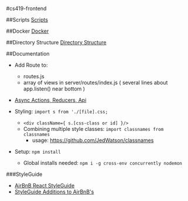 #cs419-frontend

##Scripts
[Scripts](./docs/scripts.md)

##Docker
[Docker](./docs/docker.md)

##Directory Structure
[Directory Structure](./docs/directory.md)

##Documentation
* Add Route to:
    * routes.js
    * array of views in server/routes/index.js ( several lines about app.listen() near bottom )
* [Async Actions, Reducers, Api](./docs/async.md)

* Styling: ```import s from './[file].css;```
    * ```<div className={ s.[css-class or id] }/>```
    * Combining multiple style classes: ```import classnames from classnames```
      * usage: https://github.com/JedWatson/classnames
* Setup:  ```npm install```
  * Global installs needed:   ```npm i -g cross-env concurrently nodemon```

###StyleGuide

* [AirBnB React StyleGuide](./docs/Airbnb-React-JSX-Style-Guide.md)
* [StyleGuide Additions to AirBnB's](./docs/react-style-guide.md)
